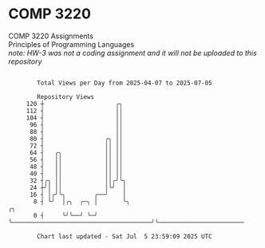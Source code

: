 # COMP 3220
COMP 3220 Assignments  
Principles of Programming Languages  
*note: HW-3 was not a coding assignment and it will not be uploaded to this repository*  

```

        Total Views per Day from 2025-04-07 to 2025-07-05

        Repository Views
     120 ┼                    ╭╮
     112 ┤                    ││
     104 ┤                    ││
      96 ┤                    ││
      88 ┤                    ││
      80 ┤                 ╭╮ ││
      72 ┤                 ││ ││
      64 ┤   ╭╮            ││ ││
      56 ┤   ││            ││ ││
      48 ┤   ││            ││ ││
      40 ┤   ││            ││ ││
      32 ┤╭╮ ││            ││╭╯╰╮
      24 ┼╯│ ││            │╰╯  │
      16 ┤ │╭╯╰╮        ╭──╯    │
       8 ┤ ╰╯  │╭╮  ╭─╮ │       ╰╮                                       ╭╮
       0 ┤     ╰╯╰──╯ ╰─╯        ╰───────────────────────────────────────╯╰────────────────────────

        Chart last updated - Sat Jul  5 23:59:09 2025 UTC
        
```
